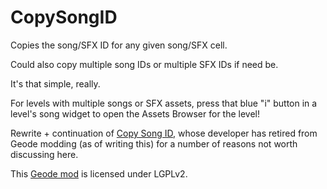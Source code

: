 # CopySongID
Copies the song/SFX ID for any given song/SFX cell.

Could also copy multiple song IDs or multiple SFX IDs if need be.

It's that simple, really.

For levels with multiple songs or SFX assets, press that blue "i" button in a level's song widget to open the Assets Browser for the level!

Rewrite + continuation of [Copy Song ID](https://web.archive.org/web/20250506174353/https://github.com/JohnnyCena123/Copy-song-ID), whose developer has retired from Geode modding (as of writing this) for a number of reasons not worth discussing here.

This [Geode mod](https://geode-sdk.org) is licensed under LGPLv2.